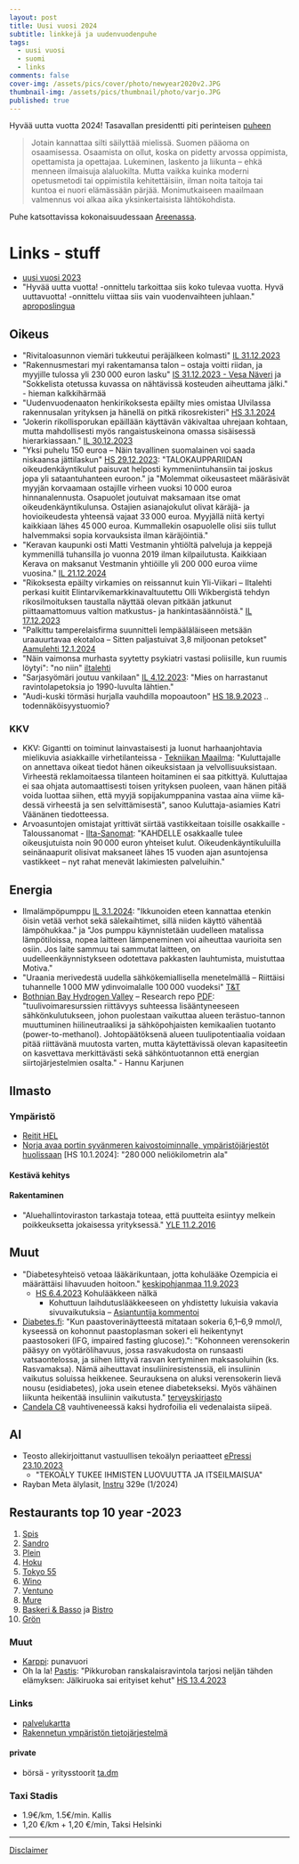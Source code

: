 ```yaml
---
layout: post
title: Uusi vuosi 2024
subtitle: linkkejä ja uudenvuodenpuhe
tags:
  - uusi vuosi
  - suomi
  - links
comments: false
cover-img: /assets/pics/cover/photo/newyear2020v2.JPG
thumbnail-img: /assets/pics/thumbnail/photo/varjo.JPG
published: true
---
```


Hyvää uutta vuotta 2024! Tasavallan presidentti piti perinteisen [puheen](https://www.presidentti.fi/puheet/tasavallan-presidentti-sauli-niiniston-uudenvuodenpuhe-1-1-2023/) 

> Jotain kannattaa silti säilyttää mielissä. Suomen pääoma on osaamisessa. Osaamista on ollut, koska on pidetty arvossa oppimista, opettamista ja opettajaa. Lukeminen, laskento ja liikunta – ehkä menneen ilmaisuja alaluokilta. Mutta vaikka kuinka moderni opetusmetodi tai oppimistila kehitettäisiin, ilman noita taitoja tai kuntoa ei nuori elämässään pärjää. Monimutkaiseen maailmaan valmennus voi alkaa aika yksinkertaisista lähtökohdista.

Puhe katsottavissa kokonaisuudessaan [Areenassa](https://areena.yle.fi/1-67310090).


# Links - stuff

- [uusi vuosi 2023](https://talonendm.github.io/2023-01-01-uusi-vuosi/)
- "Hyvää uutta vuotta! -onnittelu tarkoittaa siis koko tulevaa vuotta. Hyvä uuttavuotta! -onnittelu viittaa siis vain vuodenvaihteen juhlaan." [aproposlingua](https://aproposlingua.fi/admin/)

## Oikeus

- "Rivitaloasunnon viemäri tukkeutui peräjälkeen kolmasti" [IL 31.12.2023](https://www.iltalehti.fi/kotimaa/a/2c080d47-bd2d-43bb-b18a-2b16d377a154)
- "Rakennus­mestari myi rakentamansa talon – ostaja voitti riidan, ja myyjille tulossa yli 230 000 euron lasku" [IS 31.12.2023 - Vesa Näveri](https://www.is.fi/taloussanomat/art-2000010082262.html) ja "Sokkelista otetussa kuvassa on nähtävissä kosteuden aiheuttama jälki." - hieman kalkkihärmää
- "Uudenvuodenaaton henki­rikoksesta epäilty mies omistaa Ulvilassa rakennus­alan yrityksen ja hänellä on pitkä rikos­rekisteri" [HS 3.1.2024](https://www.hs.fi/kotimaa/art-2000010096368.html)
- "Jokerin rikollisporukan epäillään käyttävän väkivaltaa uhrejaan kohtaan, mutta mahdollisesti myös rangaistuskeinona omassa sisäisessä hierarkiassaan." [IL 30.12.2023](https://www.iltalehti.fi/ulkomaat/a/884ea60f-da3b-496a-83dd-1060f3f6028a)
- "Yksi puhelu 150 euroa – Näin tavallinen suomalainen voi saada niskaansa jättilaskun" [HS 29.12.2023](https://www.hs.fi/kotimaa/art-2000009755862.html): "TALOKAUPPARIIDAN oikeudenkäyntikulut paisuvat helposti kymmeniintuhansiin tai joskus jopa yli sataantuhanteen euroon." ja "Molemmat oikeusasteet määräsivät myyjän korvaamaan ostajille virheen vuoksi 10 000 euroa hinnanalennusta. Osapuolet joutuivat maksamaan itse omat oikeudenkäyntikulunsa. Ostajien asianajokulut olivat käräjä- ja hovioikeudesta yhteensä vajaat 33 000 euroa. Myyjällä niitä kertyi kaikkiaan lähes 45 000 euroa. Kummallekin osapuolelle olisi siis tullut halvemmaksi sopia korvauksista ilman käräjöintiä."
- "Keravan kaupunki osti Matti Vestmanin yhtiöltä palveluja ja keppejä kymmenillä tuhansilla jo vuonna 2019 ilman kilpailutusta. Kaikkiaan Kerava on maksanut Vestmanin yhtiöille yli 200 000 euroa viime vuosina." [IL 21.12.2024](https://www.iltalehti.fi/talous/a/b0f434ca-8b8f-43c7-8228-f1bc23940ca8)
- "Rikoksesta epäilty virkamies on reissannut kuin Yli-Viikari – Iltalehti perkasi kuitit Elintarvikemarkkinavaltuutettu Olli Wikbergistä tehdyn rikosilmoituksen taustalla näyttää olevan pitkään jatkunut piittaamattomuus valtion matkustus- ja hankintasäännöistä." [IL 17.12.2023](https://www.iltalehti.fi/politiikka/a/ed7bfd7c-239a-4a2c-be1a-ad2bd3a61306)
- "Palkittu tamperelaisfirma suunnitteli lempääläläiseen metsään uraauurtavaa ekotaloa – Sitten paljastuivat 3,8 miljoonan petokset" [Aamulehti 12.1.2024](https://www.aamulehti.fi/rikos/art-2000010115047.html)
- "Näin vaimonsa murhasta syytetty psykiatri vastasi poliisille, kun ruumis löytyi": "no niin" [iltalehti](https://www.iltalehti.fi/kotimaa/a/022f7013-7798-4147-87b9-d080c2ce9e4e)
- "Sarjasyömäri joutuu vankilaan" [IL 4.12.2023](https://www.is.fi/kotimaa/art-2000010024402.html): "Mies on harrastanut ravintolapetoksia jo 1990-luvulta lähtien."
- "Audi-kuski törmäsi hurjalla vauhdilla mopoautoon" [HS 18.9.2023](https://www.hs.fi/kotimaa/art-2000009862132.html) .. todennäköisyystuomio?

### KKV

- KKV: Gigantti on toiminut lainvastaisesti ja luonut harhaanjohtavia mielikuvia asiakkaille virhetilanteissa - [Tekniikan Maailma](https://tekniikanmaailma.fi/kkv-gigantti-on-toiminut-lainvastaisesti-ja-luonut-harhaanjohtavia-mielikuvia-asiakkaille-virhetilanteissa/): "Ku­lut­ta­jal­le on an­net­ta­va oi­keat tie­dot hä­nen oi­keuk­sis­taan ja vel­vol­li­suuk­sis­taan. Vir­hees­tä rekla­moi­taes­sa ti­lan­teen hoi­ta­mi­nen ei saa pit­kit­tyä. Ku­lut­ta­jaa ei saa oh­ja­ta au­to­maat­ti­ses­ti toi­sen yri­tyk­sen puo­leen, vaan hä­nen pi­tää voi­da luot­taa sii­hen, että myy­jä so­pi­ja­kump­pa­ni­na vas­taa aina vii­me kä­des­sä vir­hees­tä ja sen sel­vit­tä­mi­ses­tä", sanoo Kuluttaja-asiamies Katri Väänänen tiedotteessa.
- Arvoasuntojen omistajat yrittivät siirtää vastikkeitaan toisille osakkaille - Taloussanomat - [Ilta-Sanomat](https://www.is.fi/taloussanomat/art-2000010112854.html): "KAHDELLE osakkaalle tulee oikeusjutuista noin 90 000 euron yhteiset kulut. Oikeudenkäyntikuluilla seinänaapurit olisivat maksaneet lähes 15 vuoden ajan asuntojensa vastikkeet – nyt rahat menevät lakimiesten palveluihin."

## Energia

- Ilmalämpöpumppu [IL 3.1.2024](https://www.iltalehti.fi/asumisartikkelit/a/688f3629-050a-493e-8c81-deccc36a68f6): "Ikkunoiden eteen kannattaa etenkin öisin vetää verhot sekä sälekaihtimet, sillä niiden käyttö vähentää lämpöhukkaa." ja "Jos pumppu käynnistetään uudelleen matalissa lämpötiloissa, nopea laitteen lämpeneminen voi aiheuttaa vaurioita sen osiin. Jos laite sammuu tai sammutat laitteen, on uudelleenkäynnistykseen odotettava pakkasten lauhtumista, muistuttaa Motiva."
- "Uraania merivedestä uudella sähkökemiallisella menetelmällä – Riittäisi tuhannelle 1 000 MW ydinvoimalalle 100 000 vuodeksi" [T&T](https://www.tekniikkatalous.fi/uutiset/uraania-merivedesta-uudella-sahkokemiallisella-menetelmalla-riittaisi-tuhannelle-1000-mw-ydinvoimalalle-100000-vuodeksi/fe6feb01-9cd0-4c0b-9568-4d4b088e53c2)
- [Bothnian Bay Hydrogen Valley](https://research.lut.fi/converis/portal/detail/Publication/18879375?auxfun=&lang=en_GB) – Research repo [PDF](https://lutpub.lut.fi/bitstream/handle/10024/163667/Bothnian_Bay_Hydrogen_Valley_Research_Report_Final.pdf?sequence=1&isAllowed=y): "tuulivoimaresurssien riittävyys suhteessa lisääntyneeseen sähkönkulutukseen, johon puolestaan vaikuttaa alueen terästuo-tannon muuttuminen hiilineutraaliksi ja sähköpohjaisten kemikaalien tuotanto (power-to-methanol). Johtopäätöksenä alueen tuulipotentiaalia voidaan pitää riittävänä muutosta varten, mutta käytettävissä olevan kapasiteetin on kasvettava merkittävästi sekä sähköntuotannon että energian siirtojärjestelmien osalta." - Hannu Karjunen

## Ilmasto

### Ympäristö

- [Reitit HEL](https://www.hel.fi/fi/kulttuuri-ja-vapaa-aika/ulkoilu-puistot-ja-luontokohteet/retkeily/ulkoilureitit-ja-luontopolut#rantareitit--pyorareitit-ja-ulkoilutiet)
- [Norja avaa portin syvänmeren kaivos­toiminnalle, ympäristö­järjestöt huolissaan](https://www.hs.fi/ulkomaat/art-2000010109249.html) [HS 10.1.2024]: "280 000 neliökilometrin ala"

#### Kestävä kehitys

#### Rakentaminen

- "Aluehallintoviraston tarkastaja toteaa, että puutteita esiintyy melkein poikkeuksetta jokaisessa yrityksessä." [YLE 11.2.2016](https://yle.fi/a/3-8663051)

## Muut

- "Diabetesyhteisö vetoaa lääkärikuntaan, jotta kohulääke Ozempicia ei määrättäisi lihavuuden hoitoon." [keskipohjanmaa 11.9.2023](https://www.keskipohjanmaa.fi/artikkeli/suolistohormonilaakkeesta-on-edelleen-kova-pula-mutta-julia-lehto-on-onnistunut-saamaan-sita-uusi)
  - [HS 6.4.2023](https://www.hs.fi/hyvinvointi/art-2000009420044.html) Kohulääkkeen nälkä
    - Kohuttuun laihdutus­lääkkeeseen on yhdistetty lukuisia vakavia sivu­vaikutuksia – [Asian­tuntija kommentoi](https://www.hs.fi/hyvinvointi/art-2000009752914.html)
- [Diabetes.fi](https://www.diabetes.fi/diabetes/onko_minulla_diabetes): "Kun paastoverinäytteestä mitataan sokeria 6,1–6,9 mmol/l, kyseessä on kohonnut paastoplasman sokeri eli heikentynyt paastosokeri (IFG, impaired fasting glucose).": "Kohonneen verensokerin pääsyy on vyötärölihavuus, jossa rasvakudosta on runsaasti vatsaontelossa, ja siihen liittyvä rasvan kertyminen maksasoluihin (ks. Rasvamaksa). Nämä aiheuttavat insuliiniresistenssiä, eli insuliinin vaikutus soluissa heikkenee. Seurauksena on aluksi verensokerin lievä nousu (esidiabetes), joka usein etenee diabetekseksi. Myös vähäinen liikunta heikentää insuliinin vaikutusta." [terveyskirjasto](https://www.terveyskirjasto.fi/dlk01134)
- [Candela C8](https://candela.com/candela-c-8/) vauhtiveneessä kaksi hydrofoilia eli vedenalaista siipeä.


## AI

- Teosto allekirjoittanut vastuullisen tekoälyn periaatteet [ePressi 23.10.2023](https://www.epressi.com/tiedotteet/musiikki-ja-viihde/teosto-allekirjoittanut-vastuullisen-tekoalyn-periaatteet-puolustamme-inhimillisen-luovuuden-ja-taiteen-asemaa.html)
  - "TEKOÄLY TUKEE IHMISTEN LUOVUUTTA JA ITSEILMAISUA"
- Rayban Meta älylasit, [Instru](https://www.instru.fi/ray-ban-meta-alylasit) 329e (1/2024)


## Restaurants top 10 year -2023

1. [Spis](https://spis.fi/etusivu/)
2. [Sandro](https://www.sandro.fi/en/sandro-english/)
3. [Plein](https://www.plein.fi/)
4. [Hoku](https://www.hoku.fi/)
5. [Tokyo 55](http://tokyo55.fi/)
6. [Wino](https://www.wino.fi/)
7. [Ventuno](https://www.tomibjorck.fi/restaurants-projects/ventuno)
8. [Mure](https://gastrogrillmure.fi/)
9. [Baskeri & Basso](https://basbas.fi/) ja [Bistro](https://basbas.fi/kulma/)
10. [Grön](https://www.restaurantgron.com/)

### Muut

- [Karppi](https://ravintolakarppi.fi/): punavuori
- Oh la la! [Pastis](https://pastis.fi/): "Pikkuroban ranskalais­ravintola tarjosi neljän tähden elämyksen: Jälkiruoka sai erityiset kehut" [HS 13.4.2023](https://www.hs.fi/ruoka/art-2000009487683.html)

### Links

- [palvelukartta](https://palvelukartta.hel.fi/fi/)
- [Rakennetun ympäristön tietojärjestelmä](https://ryhti.syke.fi/)

#### private

- börsä - yritysstoorit [ta.dm](https://docs.google.com/document/d/1FV2Xj9IjXsyYfhMMX5qjXUpb102fat7wX7p0N45i9C8/edit?usp=sharing)

### Taxi Stadis

- 1.9€/km, 1.5€/min. Kallis
- 1,20 €/km + 1,20 €/min, Taksi Helsinki

---

[Disclaimer](https://talonendm.github.io/disclaimer)

